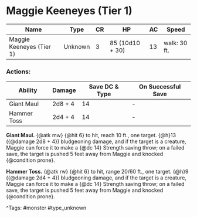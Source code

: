 # Maggie Keeneyes (Tier 1)

| Name | Type | CR | HP | AC | Speed |
|------|------|----|----|----|-------|
| Maggie Keeneyes (Tier 1) | Unknown | 3 | 85 (10d10 + 30) | 13 | walk: 30 ft. |

### Actions:

| Ability | Damage | Save DC & Type | On Successful Save |
|---------|--------|----------------|--------------------|
| Giant Maul | 2d8 + 4 | 14 | - |
| Hammer Toss | 2d4 + 4 | 14 | - |


**Giant Maul.** {@atk mw} {@hit 6} to hit, reach 10 ft., one target. {@h}13 ({@damage 2d8 + 4}) bludgeoning damage, and if the target is a creature, Maggie can force it to make a {@dc 14} Strength saving throw; on a failed save, the target is pushed 5 feet away from Maggie and knocked {@condition prone}.

**Hammer Toss.** {@atk rw} {@hit 6} to hit, range 20/60 ft., one target. {@h}9 ({@damage 2d4 + 4}) bludgeoning damage, and if the target is a creature, Maggie can force it to make a {@dc 14} Strength saving throw; on a failed save, the target is pushed 5 feet away from Maggie and knocked {@condition prone}.

^Tags: #monster #type_unknown
